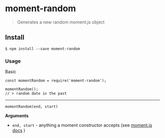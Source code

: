 # moment-random
> Generates a new random moment.js object

## Install

```
$ npm install --save moment-random
```

### Usage


Basic
```
const momentRandom = require('moment-random');

momentRandom();
// > random date in the past
```
---
```
momentRandom(end, start)
```

**Arguments**

- `end, start` - anything a moment constructor accepts (see [moment.js docs](http://momentjs.com/docs/#/parsing/) )
